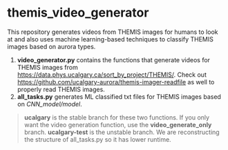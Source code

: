 # themis_video_generator
This repository generates videos from THEMIS images for humans to look at and also uses machine learning-based techniques to classify THEMIS images based on aurora types.

1. **video_generator.py** contains the functions that generate videos for THEMIS images from https://data.phys.ucalgary.ca/sort_by_project/THEMIS/. Check out https://github.com/ucalgary-aurora/themis-imager-readfile as well to properly read THEMIS images.
2. **all_tasks.py** generates ML classified txt files for THEMIS images based on *CNN_model/model*. 



> **ucalgary** is the stable branch for these two functions. If you only want the video generation function, use the **video_generate_only** branch. **ucalgary-test** is the unstable branch. We are reconstructing the structure of all_tasks.py so it has lower runtime. 

